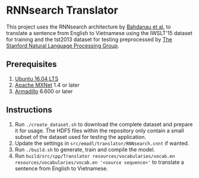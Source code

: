 <!-- (c) https://github.com/MontiCore/monticore -->
# RNNsearch Translator
This project uses the RNNsearch architecture by [Bahdanau et al.](https://arxiv.org/abs/1409.0473) to translate a sentence from English to Vietnamese using the IWSLT'15 dataset for training and the tst2013 dataset for testing preprocessed by [The Stanford Natural Language Processing Group](https://nlp.stanford.edu/projects/nmt/).

## Prerequisites
1. [Ubuntu 16.04 LTS](http://releases.ubuntu.com/16.04/)
2. [Apache MXNet](https://mxnet.apache.org/get_started/ubuntu_setup) 1.4 or later
3. [Armadillo](http://arma.sourceforge.net/download.html) 6.600 or later

## Instructions
1. Run `./create_dataset.sh` to download the complete dataset and prepare it for usage. The HDF5 files within the repository only contain a small subset of the dataset used for testing the application.
2. Update the settings in `src/emadl/translator/RNNsearch.cnnt` if wanted.
3. Run `./build.sh` to generate, train and compile the model.
4. Run `build/src/cpp/Translator resources/vocabularies/vocab.en resources/vocabularies/vocab.en '<source sequence>'` to translate a sentence from English to Vietnamese.




